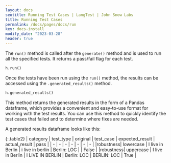 ```yaml
---
layout: docs
seotitle: Running Test Cases | LangTest | John Snow Labs
title: Running Test Cases
permalink: /docs/pages/docs/run
key: docs-install
modify_date: "2023-03-28"
header: true
---
```


<div class="main-docs" markdown="1"><div class="h3-box" markdown="1">

The `run()` method is called after the `generate()` method and is used to run all the specified tests. It returns a pass/fail flag for each test.

```python 
h.run()
```

Once the tests have been run using the `run()` method, the results can be accessed using the `.generated_results()` method. 

```python 
h.generated_results()
```

This method returns the generated results in the form of a Pandas dataframe, which provides a convenient and easy-to-use format for working with the test results. You can use this method to quickly identify the test cases that failed and to determine where fixes are needed.

A generated results dataframe looks like this:

{:.table2}
| category  | test_type |  original | test_case | expected_result |  actual_result | pass |
| - | - | - | - | - | - | - |
|robustness| lowercase | I live in Berlin | i live in berlin | Berlin: LOC | | False |
|robustness| uppercase | I live in Berlin | I LIVE IN BERLIN | Berlin: LOC | BERLIN: LOC | True |

</div></div>